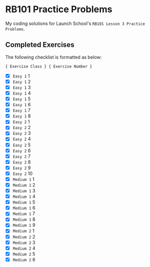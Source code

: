 # RB101 Practice Problems

My coding solutions for Launch School's `RB101 Lesson 3 Practice Problems`.

## Completed Exercises

The following checklist is formatted as below:

```
{ Exercise Class } { Exercise Number }
```

- [x] `Easy 1` 1
- [x] `Easy 1` 2
- [x] `Easy 1` 3
- [x] `Easy 1` 4
- [x] `Easy 1` 5
- [x] `Easy 1` 6
- [x] `Easy 1` 7
- [x] `Easy 1` 8
- [x] `Easy 2` 1
- [x] `Easy 2` 2
- [x] `Easy 2` 3
- [x] `Easy 2` 4
- [x] `Easy 2` 5
- [x] `Easy 2` 6
- [x] `Easy 2` 7
- [x] `Easy 2` 8
- [x] `Easy 2` 9
- [x] `Easy 2` 10
- [x] `Medium 1` 1
- [x] `Medium 1` 2
- [x] `Medium 1` 3
- [x] `Medium 1` 4
- [x] `Medium 1` 5
- [x] `Medium 1` 6
- [x] `Medium 1` 7
- [x] `Medium 1` 8
- [x] `Medium 1` 9
- [x] `Medium 2` 1
- [x] `Medium 2` 2
- [x] `Medium 2` 3
- [x] `Medium 2` 4
- [x] `Medium 2` 5
- [x] `Medium 2` 6
